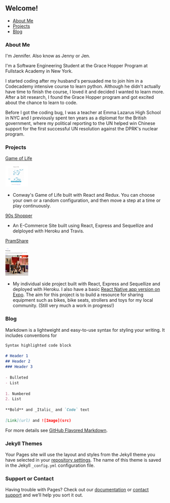 ## Welcome!
- [About Me](#about-Me)
- [Projects](#projects)
- [Blog](#blog)





### About Me

I'm Jennifer.  Also know as Jenny or Jen.

I'm a Software Engineering Student at the Grace Hopper Program at Fullstack Academy in New York.  

I started coding after my husband's persuaded me to join him in a Codecademy intensive course to learn python. Although he didn't actually have time to finish the course, I loved it and decided I wanted to learn more. After a bit research, I found the Grace Hopper program and got excited about the chance to learn to code. 

Before I got the coding bug, I was a teacher at Emma Lazarus High School in NYC and I previously spent ten years as a diplomat for the British government, where my political reporting to the UN helped win Chinese support for the first successful UN resolution against the DPRK's nuclear program. 

### Projects

[Game of Life](https://zhen0.github.io/PairProject.Game-of-life/) 

![Image](https://github.com/zhen0/JGWebsite/blob/master/public/Screen%20Shot%202019-04-21%20at%201.34.42%20PM.png) 

- Conway's Game of Life built with React and Redux. You can choose your own or a random configuration, and then move a step at a time or play continuously.

[90s Shopper](https://nineties-shopper.herokuapp.com/)  

- An E-Commerce Site built using React, Express and Sequellize and delployed with Heroku and Travis.

[PramShare](https://pramshare.herokuapp.com/) 

![image](https://github.com/zhen0/JGWebsite/blob/master/public/Screen%20Shot%202019-04-21%20at%201.47.33%20PM.png) 

 - My individual side project built with React, Express and Sequellize and deployed with Heroku.  I also have a basic [React Native app version on Expo](exp://192.168.7.55:19000).  The aim for this project is to build a  resource for sharing equipment such as bikes, bike seats, strollers and toys for my local community. (Still very much a work in progress!)

### Blog

Markdown is a lightweight and easy-to-use syntax for styling your writing. It includes conventions for

```markdown
Syntax highlighted code block

# Header 1
## Header 2
### Header 3

- Bulleted
- List

1. Numbered
2. List

**Bold** and _Italic_ and `Code` text

[Link](url) and ![Image](src)
```

For more details see [GitHub Flavored Markdown](https://guides.github.com/features/mastering-markdown/).

### Jekyll Themes

Your Pages site will use the layout and styles from the Jekyll theme you have selected in your [repository settings](https://github.com/zhen0/JGWebsite/settings). The name of this theme is saved in the Jekyll `_config.yml` configuration file.

### Support or Contact

Having trouble with Pages? Check out our [documentation](https://help.github.com/categories/github-pages-basics/) or [contact support](https://github.com/contact) and we’ll help you sort it out.
